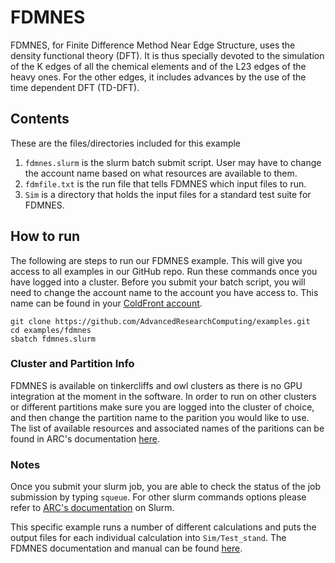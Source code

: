 # FDMNES
FDMNES, for Finite Difference Method Near Edge Structure, uses the density functional theory (DFT). It is thus specially devoted to the simulation of the K edges of all the chemical elements and of the L23 edges of the heavy ones. For the other edges, it includes advances by the use of the time dependent DFT (TD-DFT).

## Contents
These are the files/directories included for this example
1. `fdmnes.slurm` is the slurm batch submit script. User may have to change the account name based on what resources are available to them. 
2. `fdmfile.txt` is the run file that tells FDMNES which input files to run.
3. `Sim` is a directory that holds the input files for a standard test suite for FDMNES.

## How to run
The following are steps to run our FDMNES example. This will give you access to all examples in our GitHub repo. Run these commands once you have logged into a cluster. 
Before you submit your batch script, you will need to change the account name to the account you have access to. This name can be found in your [ColdFront account](https://coldfront.arc.vt.edu/).
``` 
git clone https://github.com/AdvancedResearchComputing/examples.git
cd examples/fdmnes
sbatch fdmnes.slurm 
```

### Cluster and Partition Info
FDMNES is available on tinkercliffs and owl clusters as there is no GPU integration at the moment in the software. 
In order to run on other clusters or different partitions make sure you are logged into the cluster of choice, and then change the partition name to the parition you would like to use.
The list of available resources and associated names of the paritions can be found in ARC's documentation [here](https://www.docs.arc.vt.edu/resources/compute.html). 

### Notes
Once you submit your slurm job, you are able to check the status of the job submission by typing `squeue`. 
For other slurm commands options please refer to [ARC's documentation](https://www.docs.arc.vt.edu/usage/more-slurm.html#more-slurm) on Slurm.

This specific example runs a number of different calculations and puts the output files for each individual calculation into `Sim/Test_stand`.
The FDMNES documentation and manual can be found [here](https://fdmnes.neel.cnrs.fr/).

